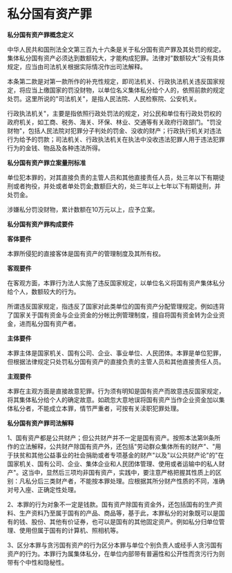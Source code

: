 # 私分国有资产罪


 

**私分国有资产罪概念定义**

中华人民共和国刑法全文第三百九十六条是关于私分国有资产罪及其处罚的规定。集体私分国有资产必须达到数额较大，才能构成犯罪。法律对"数额较大"没有具体规定，应当由司法机关根据实际情况作出司法解释。

本条第二款是对第一款所作的补充性规定，即司法机关、行政执法机关违反国家规定，将应当上缴国家的罚没财物，以单位名义集体私分给个人的，依照前款的规定处罚。这里所说的"司法机关"，是指人民法院、人民检察院、公安机关。

行政执法机关"，主要是指依照行政处罚法的规定，对公民和单位有行政处罚权的政府机关，如工商、税务、海关、环保、林业、交通等有关政府行政部门。"罚没财物"，包括人民法院对犯罪分子判处的罚金、没收的财产；行政执行机关对违法行为给予的罚款；司法机关、行政执法机关在执法中没收违法犯罪人用于违法犯罪行为的金钱、物品及各种违法所得。

**私分国有资产罪立案量刑标准**

单位犯本罪的，对其直接负责的主管人员和其他直接责任人员，处三年以下有期徒刑或者拘役，并处或者单处罚金;数额巨大的，处三年以上七年以下有期徒刑，并处罚金。

涉嫌私分罚没财物，累计数额在10万元以上，应予立案。

 

**私分国有资产罪构成要件**

**客体要件**

本罪所侵犯的直接客体是国有资产的管理制度及其所有权。

**客观要件**

在客观方面，本罪行为法人实施了违反国家规定，以单位名义将国有资产集体私分给个人，数额较大的行为。

所谓违反国家规定，指违反了国家对此类单位的国有资产分配管理规定。例如违背了国家关于国有资金与企业资金的分帐比例管理制度，擅自将国有资金转为企业资金，进而私分国有资产者。

**主体要件**

本罪主体是国家机关、国有公司、企业、事业单位、人民团体。本罪是单位犯罪，但根据法律规定只处罚私分国有资产的直接负责的主管人员和其他直接责任人员。

**主观要件**

本罪在主观方面是直接故意犯罪。行为须有明知是国有资产而故意违反国家规定，将其集体私分给个人的确定故意。如疏忽大意地误将国有资产当作企业资金加以集体私分者，不能成立本罪，情节严重者，可按有关渎职犯罪处理。

**私分国有资产罪司法解释**

1、国有资产都是公共财产；但公共财产并不一定是国有资产。按照本法第9l条所作的立法解释，公共财产除国有资产外，还包括"劳动群众集体所有的财产"、"用于扶贫和其他公益事业的社会捐助或者专项基金的财产"以及"以公共财产论"的"在国家机关、国有公司、企业、集体企业和人民团体管理、使用或者运输中的私人财产"。这当中，显然后三项均非国有资产，实践中，要注意严格把握其性质上的区别：凡私分后三类财产者，不能按本罪处理。应根据其所分财产性质的不同，准确对号入座、正确定性处理。

2、本罪的行为对象不一定是钱款。国有资产除国有资金外，还包括国有的生产资料、生产资料乃至属于国有的产品、商品等，基于此，本罪私分的对象既可以是国有的钱、股份、其他有价证券，也可以是国有的其他固定资产。例如私分归单位管理、使用但属于国有的计算机、照相机等。

3、区分本罪与贪污国有资产的行为区分本罪与单位个别负责人或经手人贪污国有资产的行为。本罪行为属集体私分，在单位内部带有普遍性和公开性而贪污行为则带有个中性和隐秘性。